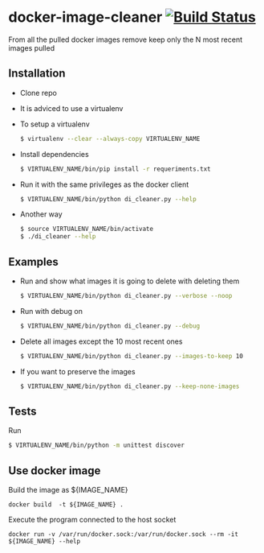 # docker-image-cleaner [![Build Status](https://travis-ci.org/aebm/docker-image-cleaner.svg)](https://travis-ci.org/aebm/docker-image-cleaner)
From all the pulled docker images remove keep only the N most recent images pulled

## Installation
* Clone repo
* It is adviced to use a virtualenv
* To setup a virtualenv

  ```bash
  $ virtualenv --clear --always-copy VIRTUALENV_NAME
  ```

* Install dependencies

  ```bash
  $ VIRTUALENV_NAME/bin/pip install -r requeriments.txt
  ```

* Run it with the same privileges as the docker client

  ```bash
  $ VIRTUALENV_NAME/bin/python di_cleaner.py --help
  ```
  
* Another way

  ```bash
  $ source VIRTUALENV_NAME/bin/activate
  $ ./di_cleaner --help
  ```

## Examples
* Run and show what images it is going to delete with deleting them

  ```bash
  $ VIRTUALENV_NAME/bin/python di_cleaner.py --verbose --noop
  ```
  
* Run with debug on

  ```bash
  $ VIRTUALENV_NAME/bin/python di_cleaner.py --debug
  ```
  
* Delete all images except the 10 most recent ones
  
  ```bash
  $ VIRTUALENV_NAME/bin/python di_cleaner.py --images-to-keep 10
  ```
  
* If you want to preserve the <none> images

  ```bash
  $ VIRTUALENV_NAME/bin/python di_cleaner.py --keep-none-images
  ```
  
## Tests
Run
```bash
$ VIRTUALENV_NAME/bin/python -m unittest discover
```

## Use docker image

Build the image as ${IMAGE_NAME}
```
docker build  -t ${IMAGE_NAME} .
```

Execute the program connected to the host socket

```
docker run -v /var/run/docker.sock:/var/run/docker.sock --rm -it ${IMAGE_NAME} --help
```
